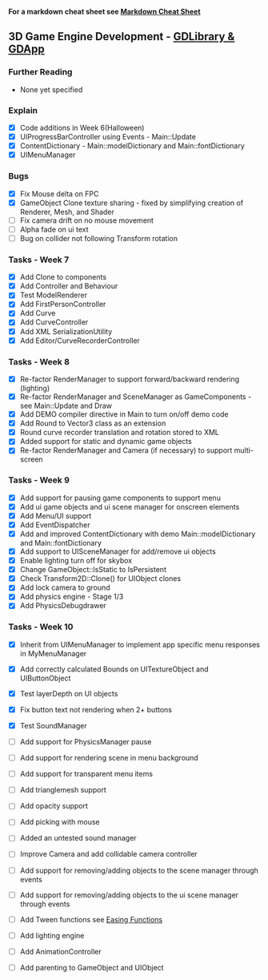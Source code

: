 ﻿
**For a markdown cheat sheet see [Markdown Cheat Sheet](https://www.markdownguide.org/cheat-sheet/)**

## 3D Game Engine Development - [GDLibrary & GDApp](https://github.com/nmcguinness/GD3_3_Intro_To_MonoGame.git)

### Further Reading
- None yet specified

### Explain
- [x] Code additions in Week 6(Halloween)
- [x] UIProgressBarController using Events - Main::Update
- [x] ContentDictionary - Main::modelDictionary and Main::fontDictionary
- [x] UIMenuManager

### Bugs
- [x] Fix Mouse delta on FPC
- [x] GameObject Clone texture sharing - fixed by simplifying creation of Renderer, Mesh, and Shader
- [ ] Fix camera drift on no mouse movement
- [ ] Alpha fade on ui text
- [ ] Bug on collider not following Transform rotation

### Tasks - Week 7
- [x] Add Clone to components
- [x] Add Controller and Behaviour
- [x] Test ModelRenderer
- [x] Add FirstPersonController
- [x] Add Curve
- [x] Add CurveController
- [x] Add XML SerializationUtility
- [x] Add Editor/CurveRecorderController

### Tasks - Week 8
- [x] Re-factor RenderManager to support forward/backward rendering (lighting)
- [x] Re-factor RenderManager and SceneManager as GameComponents - see Main::Update and Draw 
- [x] Add DEMO compiler directive in Main to turn on/off demo code
- [x] Add Round to Vector3 class as an extension
- [x] Round curve recorder translation and rotation stored to XML
- [x] Added support for static and dynamic game objects 
- [x] Re-factor RenderManager and Camera (if necessary) to support multi-screen

### Tasks - Week 9
- [x] Add support for pausing game components to support menu
- [x] Add ui game objects and ui scene manager for onscreen elements
- [x] Add Menu/UI support
- [x] Add EventDispatcher
- [x] Add and improved ContentDictionary with demo Main::modelDictionary and Main::fontDictionary
- [x] Add support to UISceneManager for add/remove ui objects
- [x] Enable lighting turn off for skybox
- [x] Change GameObject::IsStatic to IsPersistent
- [x] Check Transform2D::Clone() for UIObject clones
- [x] Add lock camera to ground
- [x] Add physics engine - Stage 1/3
- [x] Add PhysicsDebugdrawer

### Tasks - Week 10
- [x] Inherit from UIMenuManager to implement app specific menu responses in MyMenuManager
- [x] Add correctly calculated Bounds on UITextureObject and UIButtonObject
- [x] Test layerDepth on UI objects
- [x] Fix button text not rendering when 2+ buttons
- [x] Test SoundManager
- [ ] Add support for PhysicsManager pause
- [ ] Add support for rendering scene in menu background
- [ ] Add support for transparent menu items
- [ ] Add trianglemesh support
- [ ] Add opacity support
- [ ] Add picking with mouse
 
- [ ] Added an untested sound manager
- [ ] Improve Camera and add collidable camera controller
- [ ] Add support for removing/adding objects to the scene manager through events
- [ ] Add support for removing/adding objects to the ui scene manager through events
- [ ] Add Tween functions see [Easing Functions](https://easings.net/)
- [ ] Add lighting engine
- [ ] Add AnimationController
- [ ] Add parenting to GameObject and UIObject




